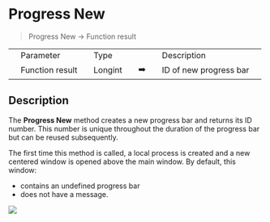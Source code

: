 # Progress New

> Progress New -> Function result

|     |     |     |     |     |     |     |     |     |
| --- | --- | --- | --- | --- | --- | --- | --- | --- |
|     | Parameter |     | Type |     |     |     | Description |     |
|     | Function result |     | Longint |     | ➡️ |     | ID of new progress bar |     |

## Description

The **Progress New** method creates a new progress bar and returns its ID number. This number is unique throughout the duration of the progress bar but can be reused subsequently.

The first time this method is called, a local process is created and a new centered window is opened above the main window. By default, this window:

* contains an undefined progress bar
* does not have a message.

![](https://doc.4d.com/4Dv19/picture/924605/pict924605.en.png)

